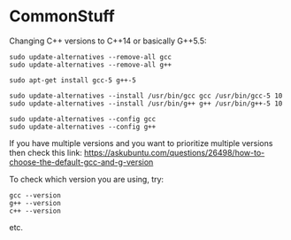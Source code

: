 # CommonStuff


Changing C++ versions to C++14 or basically G++5.5:
```
sudo update-alternatives --remove-all gcc 
sudo update-alternatives --remove-all g++

sudo apt-get install gcc-5 g++-5

sudo update-alternatives --install /usr/bin/gcc gcc /usr/bin/gcc-5 10
sudo update-alternatives --install /usr/bin/g++ g++ /usr/bin/g++-5 10

sudo update-alternatives --config gcc
sudo update-alternatives --config g++
```

If you have multiple versions and you want to prioritize multiple versions then check this link: https://askubuntu.com/questions/26498/how-to-choose-the-default-gcc-and-g-version

To check which version you are using, try:
```
gcc --version
g++ --version
c++ --version
```
etc.
